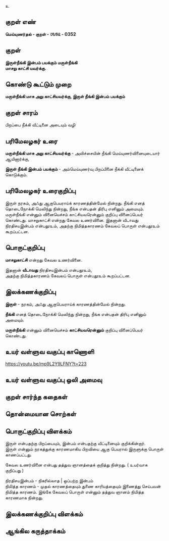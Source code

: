 உ

## குறள் எண் 

**மெய்யுணர்தல் - குறள் - ௦௩௫௨ - 0352**  

## குறள் 

**இருள்நீங்கி இன்பம் பயக்கும் மருள்நீங்கி  
மாசறு காட்சி யவர்க்கு.**

## கொண்டு கூட்டும் முறை

**மருள்நீங்கி மாசு அறு காட்சியவர்க்கு, இருள் நீங்கி இன்பம் பயக்கும்**

## குறள் சாரம் 

பிறப்பை நீக்கி வீட்டினை அடையும் வழி   

## பரிமேலழகர் உரை

**மருள்நீங்கி மாசு அறு காட்சியவர்க்கு** - அவிச்சையின் நீங்கி மெய்யுணர்வினையுடையார் ஆயினார்க்கு,   

**இருள் நீங்கி இன்பம் பயக்கும்** - அம்மெய்யுணர்வு பிறப்பினை நீக்கி வீட்டினைக் கொடுக்கும்.  

## பரிமேலழகர் உரைகுறிப்பு   

இருள் நரகம், அஃது ஆகுபெயராய்க் காரணத்தின்மேல் நின்றது. நீங்கி எனத் தொடைநோக்கி மெலிந்து நின்றது, நீங்க என்பதன் திரிபு எனினும் அமையும். மருள்நீங்கி என்னும் வினையெச்சம் காட்சியவரென்னும் குறிப்பு வினைப்பெயர் கொண்டது. மாசறுகாட்சி என்றது கேவல உணர்வினை. இதனான் வீடாவது நிரதிசயஇன்பம் என்பதூஉம், அதற்கு நிமித்தகாரணம் கேவலப் பொருள் என்பதூஉம் கூறப்பட்டன.  

## பொருட்குறிப்பு 

**மாசறுகாட்சி** என்றது கேவல உணர்வினை.    

இதனான் **வீடாவது** நிரதிசயஇன்பம் என்பதூஉம்,   
அதற்கு நிமித்தகாரணம் கேவலப் பொருள் என்பதூஉம் கூறப்பட்டன.    

## இலக்கணக்குறிப்பு  

**இருள்** - நரகம், அஃது ஆகுபெயராய்க் காரணத்தின்மேல் நின்றது.    

**நீங்கி** எனத் தொடைநோக்கி மெலிந்து நின்றது, நீங்க என்பதன் திரிபு எனினும் அமையும்.  

**மருள்நீங்கி** என்னும் வினையெச்சம் **காட்சியவரென்னும்** குறிப்பு வினைப்பெயர் கொண்டது.  

## உயர் வள்ளுவ வகுப்பு காணொளி

https://youtu.be/mp9L2Y9LFNY?t=223

## உயர் வள்ளுவ வகுப்பு ஒலி அமைவு 

 
## குறள் சார்ந்த கதைகள் 


## தொன்மையான சொற்கள்


## பொருட்குறிப்பு விளக்கம்

இருள் என்பதற்கு பிறப்பையும், இன்பம் என்பதற்கு வீட்டினையும் குறிக்கின்றார்.  
இருள் என்னும் நரகத்துக்கு காரணமாகிய பிறவியை ஆகு பெயரால் இருளுக்கு பொருள் காணப்பட்டது.   

கேவல உணர்வினை என்பது தத்துவ ஞானத்தைக் குறித்து நின்றது. ( உயர்வாக குறிப்பது )  

நிரதிசயஇன்பம்  - நிகரில்லாத | ஒப்பற்ற இன்பம்   
நிமித்த காரணம் - முதல் காரணத்தையும் துணை காரியத்தையும் இணைத்து செய்பவன் நிமித்த காரணம். இங்கே கேவலப் பொருள் என்னும் தத்துவ ஞானம் நிமித்த காரணமாக நின்றது.

## இலக்கணக்குறிப்பு விளக்கம்


## ஆங்கில கருத்தாக்கம் 


